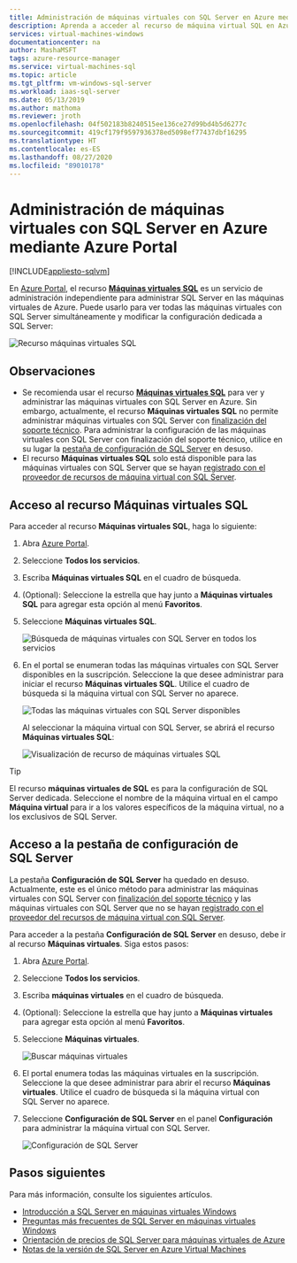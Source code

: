 ```yaml
---
title: Administración de máquinas virtuales con SQL Server en Azure mediante Azure Portal | Microsoft Docs
description: Aprenda a acceder al recurso de máquina virtual SQL en Azure Portal para una máquina virtual con SQL Server hospedada en Azure.
services: virtual-machines-windows
documentationcenter: na
author: MashaMSFT
tags: azure-resource-manager
ms.service: virtual-machines-sql
ms.topic: article
ms.tgt_pltfrm: vm-windows-sql-server
ms.workload: iaas-sql-server
ms.date: 05/13/2019
ms.author: mathoma
ms.reviewer: jroth
ms.openlocfilehash: 04f502183b8240515ee136ce27d99bd4b5d6277c
ms.sourcegitcommit: 419cf179f9597936378ed5098ef77437dbf16295
ms.translationtype: HT
ms.contentlocale: es-ES
ms.lasthandoff: 08/27/2020
ms.locfileid: "89010178"
---
```

# <a name="manage-sql-server-vms-in-azure-by-using-the-azure-portal"></a>Administración de máquinas virtuales con SQL Server en Azure mediante Azure Portal
[!INCLUDE[appliesto-sqlvm](../../includes/appliesto-sqlvm.md)]

En [Azure Portal](https://portal.azure.com), el recurso [**Máquinas virtuales SQL**](https://portal.azure.com/#blade/HubsExtension/BrowseResource/resourceType/Microsoft.SqlVirtualMachine%2FSqlVirtualMachines) es un servicio de administración independiente para administrar SQL Server en las máquinas virtuales de Azure. Puede usarlo para ver todas las máquinas virtuales con SQL Server simultáneamente y modificar la configuración dedicada a SQL Server: 

![Recurso máquinas virtuales SQL](./media/manage-sql-vm-portal/sql-vm-manage.png)


## <a name="remarks"></a>Observaciones

- Se recomienda usar el recurso [**Máquinas virtuales SQL**](https://portal.azure.com/#blade/HubsExtension/BrowseResource/resourceType/Microsoft.SqlVirtualMachine%2FSqlVirtualMachines) para ver y administrar las máquinas virtuales con SQL Server en Azure. Sin embargo, actualmente, el recurso **Máquinas virtuales SQL** no permite administrar máquinas virtuales con SQL Server con [finalización del soporte técnico](sql-server-2008-extend-end-of-support.md). Para administrar la configuración de las máquinas virtuales con SQL Server con finalización del soporte técnico, utilice en su lugar la [pestaña de configuración de SQL Server](#access-the-sql-server-configuration-tab) en desuso. 
- El recurso **Máquinas virtuales SQL** solo está disponible para las máquinas virtuales con SQL Server que se hayan [registrado con el proveedor de recursos de máquina virtual con SQL Server](sql-vm-resource-provider-register.md). 


## <a name="access-the-sql-virtual-machines-resource"></a>Acceso al recurso Máquinas virtuales SQL
Para acceder al recurso **Máquinas virtuales SQL**, haga lo siguiente:

1. Abra [Azure Portal](https://portal.azure.com). 
1. Seleccione **Todos los servicios**. 
1. Escriba **Máquinas virtuales SQL** en el cuadro de búsqueda.
1. (Optional): Seleccione la estrella que hay junto a **Máquinas virtuales SQL** para agregar esta opción al menú **Favoritos**. 
1. Seleccione **Máquinas virtuales SQL**. 

   ![Búsqueda de máquinas virtuales con SQL Server en todos los servicios](./media/manage-sql-vm-portal/sql-vm-search.png)

1. En el portal se enumeran todas las máquinas virtuales con SQL Server disponibles en la suscripción. Seleccione la que desee administrar para iniciar el recurso **Máquinas virtuales SQL**. Utilice el cuadro de búsqueda si la máquina virtual con SQL Server no aparece. 

   ![Todas las máquinas virtuales con SQL Server disponibles](./media/manage-sql-vm-portal/all-sql-vms.png)

   Al seleccionar la máquina virtual con SQL Server, se abrirá el recurso **Máquinas virtuales SQL**: 


   ![Visualización de recurso de máquinas virtuales SQL](./media/manage-sql-vm-portal/sql-vm-resource.png)

> [!TIP]
> El recurso **máquinas virtuales de SQL** es para la configuración de SQL Server dedicada. Seleccione el nombre de la máquina virtual en el campo **Máquina virtual** para ir a los valores específicos de la máquina virtual, no a los exclusivos de SQL Server. 

## <a name="access-the-sql-server-configuration-tab"></a>Acceso a la pestaña de configuración de SQL Server
La pestaña **Configuración de SQL Server** ha quedado en desuso. Actualmente, este es el único método para administrar las máquinas virtuales con SQL Server con [finalización del soporte técnico](sql-server-2008-extend-end-of-support.md) y las máquinas virtuales con SQL Server que no se hayan [registrado con el proveedor del recursos de máquina virtual con SQL Server](sql-vm-resource-provider-register.md).

Para acceder a la pestaña **Configuración de SQL Server** en desuso, debe ir al recurso **Máquinas virtuales**. Siga estos pasos:

1. Abra [Azure Portal](https://portal.azure.com). 
1. Seleccione **Todos los servicios**. 
1. Escriba **máquinas virtuales** en el cuadro de búsqueda.
1. (Optional): Seleccione la estrella que hay junto a **Máquinas virtuales** para agregar esta opción al menú **Favoritos**. 
1. Seleccione **Máquinas virtuales**. 

   ![Buscar máquinas virtuales](./media/manage-sql-vm-portal/vm-search.png)

1. El portal enumera todas las máquinas virtuales en la suscripción. Seleccione la que desee administrar para abrir el recurso **Máquinas virtuales**. Utilice el cuadro de búsqueda si la máquina virtual con SQL Server no aparece. 
1. Seleccione **Configuración de SQL Server** en el panel **Configuración** para administrar la máquina virtual con SQL Server. 

   ![Configuración de SQL Server](./media/manage-sql-vm-portal/sql-vm-configuration.png)

## <a name="next-steps"></a>Pasos siguientes

Para más información, consulte los siguientes artículos. 

* [Introducción a SQL Server en máquinas virtuales Windows](sql-server-on-azure-vm-iaas-what-is-overview.md)
* [Preguntas más frecuentes de SQL Server en máquinas virtuales Windows](frequently-asked-questions-faq.md)
* [Orientación de precios de SQL Server para máquinas virtuales de Azure](pricing-guidance.md)
* [Notas de la versión de SQL Server en Azure Virtual Machines](doc-changes-updates-release-notes.md)


